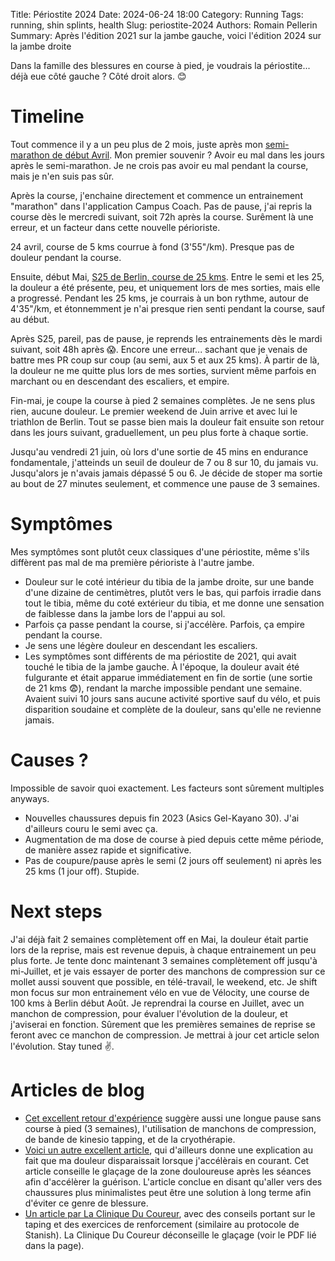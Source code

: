 Title: Périostite 2024
Date: 2024-06-24 18:00
Category: Running
Tags: running, shin splints, health
Slug: periostite-2024
Authors: Romain Pellerin
Summary: Après l'édition 2021 sur la jambe gauche, voici l'édition 2024 sur la jambe droite

Dans la famille des blessures en course à pied, je voudrais la périostite... déjà eue côté gauche ? Côté droit alors. 😊

# Timeline

Tout commence il y a un peu plus de 2 mois, juste après mon [semi-marathon de début Avril]({filename}/lessons-learned-apres-4-ans-de-running.md). Mon premier souvenir ? Avoir eu mal dans les jours après le semi-marathon. Je ne crois pas avoir eu mal pendant la course, mais je n'en suis pas sûr.

Après la course, j'enchaine directement et commence un entrainement "marathon" dans l'application Campus Coach. Pas de pause, j'ai repris la course dès le mercredi suivant, soit 72h après la course. Surêment là une erreur, et un facteur dans cette nouvelle périoriste.

24 avril, course de 5 kms courrue à fond (3'55"/km). Presque pas de douleur pendant la course.

Ensuite, début Mai, [S25 de Berlin, course de 25 kms]({filename}/spring-2024.md). Entre le semi et les 25, la douleur a été présente, peu, et uniquement lors de mes sorties, mais elle a progressé. Pendant les 25 kms, je courrais à un bon rythme, autour de 4'35"/km, et étonnemment je n'ai presque rien senti pendant la course, sauf au début.

Après S25, pareil, pas de pause, je reprends les entrainements dès le mardi suivant, soit 48h après 😱. Encore une erreur... sachant que je venais de battre mes PR coup sur coup (au semi, aux 5 et aux 25 kms). À partir de là, la douleur ne me quitte plus lors de mes sorties, survient même parfois en marchant ou en descendant des escaliers, et empire.

Fin-mai, je coupe la course à pied 2 semaines complètes. Je ne sens plus rien, aucune douleur. Le premier weekend de Juin arrive et avec lui le triathlon de Berlin. Tout se passe bien mais la douleur fait ensuite son retour dans les jours suivant, graduellement, un peu plus forte à chaque sortie.

Jusqu'au vendredi 21 juin, où lors d'une sortie de 45 mins en endurance fondamentale, j'atteinds un seuil de douleur de 7 ou 8 sur 10, du jamais vu. Jusqu'alors je n'avais jamais dépassé 5 ou 6. Je décide de stoper ma sortie au bout de 27 minutes seulement, et commence une pause de 3 semaines.

# Symptômes

Mes symptômes sont plutôt ceux classiques d'une périostite, même s'ils diffèrent pas mal de ma première périoriste à l'autre jambe.

- Douleur sur le coté intérieur du tibia de la jambe droite, sur une bande d'une dizaine de centimètres, plutôt vers le bas, qui parfois irradie dans tout le tibia, même du coté extérieur du tibia, et me donne une sensation de faiblesse dans la jambe lors de l'appui au sol.
- Parfois ça passe pendant la course, si j'accélère. Parfois, ça empire pendant la course.
- Je sens une légère douleur en descendant les escaliers.
- Les symptômes sont différents de ma périostite de 2021, qui avait touché le tibia de la jambe gauche. À l'époque, la douleur avait été fulgurante et était apparue immédiatement en fin de sortie (une sortie de 21 kms 😨), rendant la marche impossible pendant une semaine. Avaient suivi 10 jours sans aucune activité sportive sauf du vélo, et puis disparition soudaine et complète de la douleur, sans qu'elle ne revienne jamais.

# Causes ?

Impossible de savoir quoi exactement. Les facteurs sont sûrement multiples anyways.

- Nouvelles chaussures depuis fin 2023 (Asics Gel-Kayano 30). J'ai d'ailleurs couru le semi avec ça.
- Augmentation de ma dose de course à pied depuis cette même période, de manière assez rapide et significative.
- Pas de coupure/pause après le semi (2 jours off seulement) ni après les 25 kms (1 jour off). Stupide.

# Next steps

J'ai déjà fait 2 semaines complètement off en Mai, la douleur était partie lors de la reprise, mais est revenue depuis, à chaque entrainement un peu plus forte. Je tente donc maintenant 3 semaines complètement off jusqu'à mi-Juillet, et je vais essayer de porter des manchons de compression sur ce mollet aussi souvent que possible, en télé-travail, le weekend, etc. Je shift mon focus sur mon entrainement vélo en vue de Vélocity, une course de 100 kms à Berlin début Août. Je reprendrai la course en Juillet, avec un manchon de compression, pour évaluer l'évolution de la douleur, et j'aviserai en fonction. Sûrement que les premières semaines de reprise se feront avec ce manchon de compression. Je mettrai à jour cet article selon l'évolution. Stay tuned ✌️.

# Articles de blog

- [Cet excellent retour d'expérience](https://eric.siber.fr/2017/06/03/soigner-une-periostite-tibiale/) suggère aussi une longue pause sans course à pied (3 semaines), l'utilisation de manchons de compression, de bande de kinesio tapping, et de la cryothérapie.
- [Voici un autre excellent article](https://www.ikimashoo.fr/article-se-debarasser-durablement-de-la-periostite-77836497.html), qui d'ailleurs donne une explication au fait que ma douleur disparaissait lorsque j'accélèrais en courant. Cet article conseille le glaçage de la zone douloureuse après les séances afin d'accélèrer la guérison. L'article conclue en disant qu'aller vers des chaussures plus minimalistes peut être une solution à long terme afin d'éviter ce genre de blessure.
- [Un article par La Clinique Du Coureur](https://lacliniqueducoureur.com/coureurs/je-suis-blesse/blessure-a-la-jambe/pathologies/syndrome-de-stress-tibial-mediale-periostite/syndrome-de-stress-tibial-mediale-periostite/), avec des conseils portant sur le taping et des exercices de renforcement (similaire au protocole de Stanish). La Clinique Du Coureur déconseille le glaçage (voir le PDF lié dans la page).
